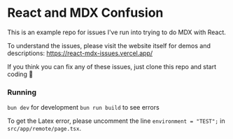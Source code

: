 # React and MDX Confusion

This is an example repo for issues I've run into trying to do MDX with React.

To understand the issues, please visit the website itself for demos and descriptions: https://react-mdx-issues.vercel.app/

If you think you can fix any of these issues, just clone this repo and start coding 🥰

### Running

`bun dev` for development
`bun run build` to see errors

To get the Latex error, please uncomment the line `environment = "TEST";` in `src/app/remote/page.tsx`.

